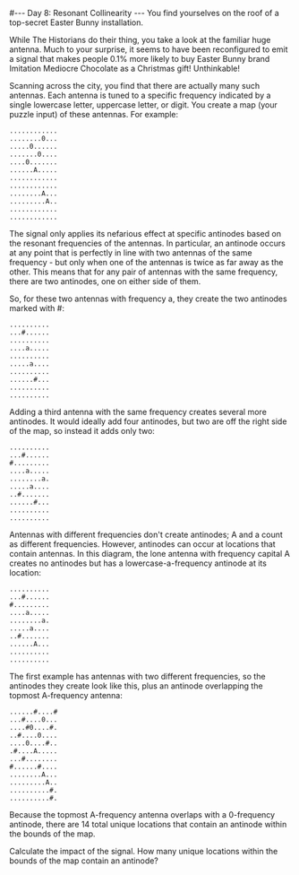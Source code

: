 #--- Day 8: Resonant Collinearity ---
You find yourselves on the roof of a top-secret Easter Bunny installation.

While The Historians do their thing, you take a look at the familiar huge antenna. Much to your surprise, it seems to have been reconfigured to emit a signal that makes people 0.1% more likely to buy Easter Bunny brand Imitation Mediocre Chocolate as a Christmas gift! Unthinkable!

Scanning across the city, you find that there are actually many such antennas. Each antenna is tuned to a specific frequency indicated by a single lowercase letter, uppercase letter, or digit. You create a map (your puzzle input) of these antennas. For example:
```
............
........0...
.....0......
.......0....
....0.......
......A.....
............
............
........A...
.........A..
............
............
```
The signal only applies its nefarious effect at specific antinodes based on the resonant frequencies of the antennas. In particular, an antinode occurs at any point that is perfectly in line with two antennas of the same frequency - but only when one of the antennas is twice as far away as the other. This means that for any pair of antennas with the same frequency, there are two antinodes, one on either side of them.

So, for these two antennas with frequency a, they create the two antinodes marked with #:
```
..........
...#......
..........
....a.....
..........
.....a....
..........
......#...
..........
..........
```
Adding a third antenna with the same frequency creates several more antinodes. It would ideally add four antinodes, but two are off the right side of the map, so instead it adds only two:
```
..........
...#......
#.........
....a.....
........a.
.....a....
..#.......
......#...
..........
..........
```
Antennas with different frequencies don't create antinodes; A and a count as different frequencies. However, antinodes can occur at locations that contain antennas. In this diagram, the lone antenna with frequency capital A creates no antinodes but has a lowercase-a-frequency antinode at its location:
```
..........
...#......
#.........
....a.....
........a.
.....a....
..#.......
......A...
..........
..........
```
The first example has antennas with two different frequencies, so the antinodes they create look like this, plus an antinode overlapping the topmost A-frequency antenna:
```
......#....#
...#....0...
....#0....#.
..#....0....
....0....#..
.#....A.....
...#........
#......#....
........A...
.........A..
..........#.
..........#.
```
Because the topmost A-frequency antenna overlaps with a 0-frequency antinode, there are 14 total unique locations that contain an antinode within the bounds of the map.

Calculate the impact of the signal. How many unique locations within the bounds of the map contain an antinode?